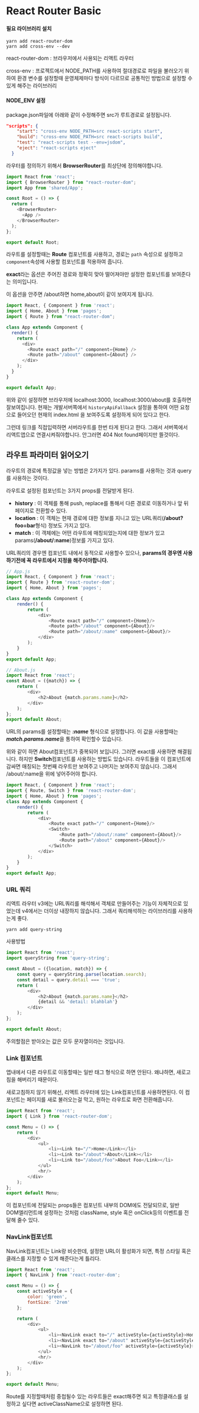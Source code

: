 #  React Router Basic 

#### 필요 라이브러리 설치 

```
yarn add react-router-dom
yarn add cross-env --dev
```

react-router-dom : 브라우저에서 사용되는 리액트 라우터

cross-env : 프로젝트에서 NODE_PATH를 사용하여 절대경로로 파일을 불러오기 위하여 환경 변수를 설정할때 운영체제마다 방식이 다르므로 공통적인 방법으로 설정할 수 있게 해주는 라이브러리

#### NODE_ENV 설정 

package.json파일에 아래와 같이 수정해주면 src가 루트경로로 설정됩니다.

```Json
"scripts": {
    "start": "cross-env NODE_PATH=src react-scripts start",
    "build": "cross-env NODE_PATH=src react-scripts build",
    "test": "react-scripts test --env=jsdom",
    "eject": "react-scripts eject"
  }
```

라우터를 정의하기 위해서 **BrowserRouter**를 최상단에 정의해야합니다. 

```javascript
import React from 'react';
import { BrowserRouter } from "react-router-dom";
import App from 'shared/App';

const Root = () => {
  return (  
    <BrowserRouter>
      <App />
    </BrowserRouter>
  );
};

export default Root;
```

라우트를 설정할때는 **Route** 컴포넌트를 사용하고, 경로는 `path` 속성으로 설정하고 `component`속성에 사용할 컴포넌트를 적용하여 줍니다.

**exact**라는 옵션은 주어진 경로와 정확히 맞아 떨어져야만 설정한 컴포넌트를 보여준다는 의미입니다. 

이 옵션을 안주면 /about하면  home,about이 같이 보여지게 됩니다.

```javascript
import React, { Component } from 'react';
import { Home, About } from 'pages';
import { Route } from "react-router-dom";

class App extends Component {
  render() {
    return (
      <div>
        <Route exact path="/" component={Home} />
        <Route path="/about" component={About} />
      </div>
    );
  }
}

export default App;
```

위와 같이 설정하면 브라우저에 localhost:3000, localhost:3000/about를 호출하면 잘보여집니다. 현재는 개발서버쪽에서 `historyApiFallback` 설정을 통하여 어떤 요청으로 들어오던 현재의 index.html 을 보여주도록 설정하게 되어 있다고 한다. 

그런데 링크를 직접입력하면 서버라우트를 한번 타게 된다고 한다. 그래서 서버쪽에서 리액트앱으로 연결시켜줘야합니다.  안그러면 404 Not found페이지만 뜰것이다. 

## 라우트 파라미터 읽어오기

라우트의 경로에 특정값을 넣는 방법은 2가지가 있다. params를 사용하는 것과 query를 사용하는 것이다.

라우트로 설정된 컴포넌트는 3가지 props를 전달받게 된다.

- **history** : 이 객체를 통해 push, replace를 통해서 다른 경로로 이동하거나 앞 뒤 페이지로 전환할수 있다.
- **location** : 이 객체는 현재 경로에 대한 정보를 지니고 있는 URL쿼리(**/about?foo=bar**형식) 정보도 가지고 있다.
- **match** : 이 객체에는 어떤 라우트에 매칭되었는지에 대한 정보가 있고 params(**/about/:name**)정보를 가지고 있다.

URL쿼리의 경우엔 컴포넌트 내에서 동적으로 사용할수 있으나, **params의 경우엔 사용하기전에 꼭 라우트에서 지정을 해주어야합니다.**

```javascript
// App.js
import React, { Component } from 'react';
import { Route } from 'react-router-dom';
import { Home, About } from 'pages';

class App extends Component {
    render() {
        return (
            <div>
                <Route exact path="/" component={Home}/>
                <Route path="/about" component={About}/>
                <Route path="/about/:name" component={About}/>
            </div>
        );
    }
}
export default App;

// About.js
import React from 'react';
const About = ({match}) => {
    return (
        <div>
            <h2>About {match.params.name}</h2>
        </div>
    );
};
export default About;
```

URL의 params를 설정할때는 ***:name*** 형식으로 설정합니다. 이 값을 사용할때는 ***match.params.name***을 통하여 확인할수 있습니다.

위와 같이 하면 About컴포넌트가 중복되어 보입니다. 그러면 exact를 사용하면 해결됩니다. 하지만 **Switch**컴포넌트를 사용하는 방법도 있습니다. 라우트들을 이 컴포넌트에 감싸면 매칭되는 첫번째 라우트만 보여주고 나머지는 보여주지 않습니다. 그래서 /about/:name을 위에 넣어주어야 합니다.

```javascript
import React, { Component } from 'react';
import { Route, Switch } from 'react-router-dom';
import { Home, About } from 'pages';
class App extends Component {
    render() {
        return (
            <div>
                <Route exact path="/" component={Home}/>
                <Switch>
                    <Route path="/about/:name" component={About}/>
                    <Route path="/about" component={About}/>
                </Switch>
            </div>
        );
    }
}
export default App;
```



### URL 쿼리

리액트 라우터 v3에는 URL쿼리를 해석해서 객체로 만들어주는 기능이 자체적으로 있었는데 v4에서는 더이상 내장하지 않습니다. 그래서 쿼리해석하는 라이브러리를 사용하는게 좋다.

```shell
yarn add query-string
```

사용방법

```javascript
import React from 'react';
import queryString from 'query-string';

const About = ({location, match}) => {
    const query = queryString.parse(location.search);
    const detail = query.detail === 'true';
    return (
        <div>
            <h2>About {match.params.name}</h2>
            {detail && 'detail: blahblah'}
        </div>
    );
};

export default About;
```

주의할점은 받아오는 값은 모두 문자열이라는 것입니다. 

### Link 컴포넌트

앱내에서 다른 라우트로 이동할때는 일반 <a>태그 형식으로 하면 안된다. 왜냐하면, 새로고침을 해버리기 때문이다.

새로고침하지 않기 위해선, 리액트 라우터에 있는 Link컴포넌트를 사용하면된다. 이 컴포넌트는 페이지를 새로 불러오는걸 막고, 원하는 라우트로 화면 전환해줍니다.

```javascript
import React from 'react';
import { Link } from 'react-router-dom';

const Menu = () => {
    return (
        <div>
            <ul>
                <li><Link to="/">Home</Link></li>
                <li><Link to="/about">About</Link></li>
                <li><Link to="/about/foo">About Foo</Link></li>
            </ul>
            <hr/>
        </div>
    );
};
export default Menu;
```

이 컴포넌트에 전달되는 props들은 컴포넌트 내부의 DOM에도 전달되므로, 일반 DOM엘리먼트에 설정하는 것처럼 className, style 혹은 onClick등의 이벤트를 전달해 줄수 있다.

### NavLink컴포넌트

NavLink컴포넌트는 Link랑 비슷한데, 설정한 URL이 활성화가 되면, 특정 스타일 혹은 클래스를 지정할 수 있게 해준다는게 틀리다.

```javascript
import React from 'react';
import { NavLink } from 'react-router-dom';

const Menu = () => {
    const activeStyle = {
        color: 'green',
        fontSize: '2rem'
    };

    return (
        <div>
            <ul>
                <li><NavLink exact to="/" activeStyle={activeStyle}>Home</NavLink></li>
                <li><NavLink exact to="/about" activeStyle={activeStyle}>About</NavLink></li>
                <li><NavLink to="/about/foo" activeStyle={activeStyle}>About Foo</NavLink></li>
            </ul>
            <hr/>
        </div>
    );
};

export default Menu;
```

Route를 지정할때처럼 중첩될수 있는 라우트들은 exact해주면 되고 특정클래스를 설정하고 싶다면 activeClassName으로 설정하면 된다.









